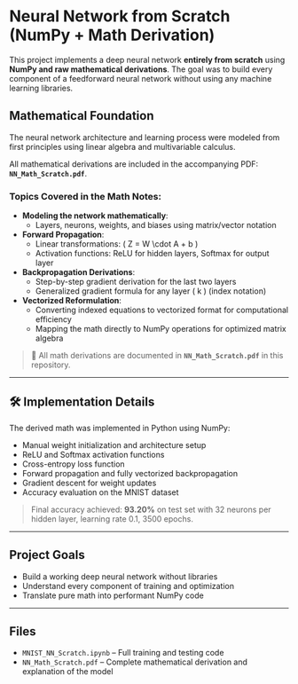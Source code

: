 # Neural Network from Scratch (NumPy + Math Derivation)

This project implements a deep neural network **entirely from scratch** using **NumPy and raw mathematical derivations**. The goal was to build every component of a feedforward neural network without using any machine learning libraries.

##  Mathematical Foundation

The neural network architecture and learning process were modeled from first principles using linear algebra and multivariable calculus.

All mathematical derivations are included in the accompanying PDF: **`NN_Math_Scratch.pdf`**.

###  Topics Covered in the Math Notes:

- **Modeling the network mathematically**:
  - Layers, neurons, weights, and biases using matrix/vector notation
- **Forward Propagation**:
  - Linear transformations: \( Z = W \cdot A + b \)
  - Activation functions: ReLU for hidden layers, Softmax for output layer
- **Backpropagation Derivations**:
  - Step-by-step gradient derivation for the last two layers
  - Generalized gradient formula for any layer \( k \) (index notation)
- **Vectorized Reformulation**:
  - Converting indexed equations to vectorized format for computational efficiency
  - Mapping the math directly to NumPy operations for optimized matrix algebra

> 📄 All math derivations are documented in **`NN_Math_Scratch.pdf`** in this repository.

---

## 🛠 Implementation Details

The derived math was implemented in Python using NumPy:

- Manual weight initialization and architecture setup
- ReLU and Softmax activation functions
- Cross-entropy loss function
- Forward propagation and fully vectorized backpropagation
- Gradient descent for weight updates
- Accuracy evaluation on the MNIST dataset

> Final accuracy achieved: **93.20%** on test set with 32 neurons per hidden layer, learning rate 0.1, 3500 epochs.

---

## Project Goals

- Build a working deep neural network without libraries
- Understand every component of training and optimization
- Translate pure math into performant NumPy code

---

## Files

- `MNIST_NN_Scratch.ipynb` – Full training and testing code
- `NN_Math_Scratch.pdf` – Complete mathematical derivation and explanation of the model
